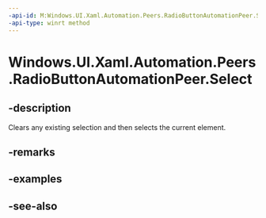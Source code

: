 ```yaml
---
-api-id: M:Windows.UI.Xaml.Automation.Peers.RadioButtonAutomationPeer.Select
-api-type: winrt method
---
```


<!-- Method syntax
public void Select()
-->

# Windows.UI.Xaml.Automation.Peers.RadioButtonAutomationPeer.Select

## -description
Clears any existing selection and then selects the current element.



## -remarks

## -examples

## -see-also
